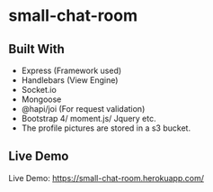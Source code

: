 # small-chat-room

## Built With

* Express (Framework used)
* Handlebars (View Engine)
* Socket.io
* Mongoose
* @hapi/joi (For request validation)
* Bootstrap 4/ moment.js/ Jquery etc.
* The profile pictures are stored in a s3 bucket.

## Live Demo

Live Demo: https://small-chat-room.herokuapp.com/